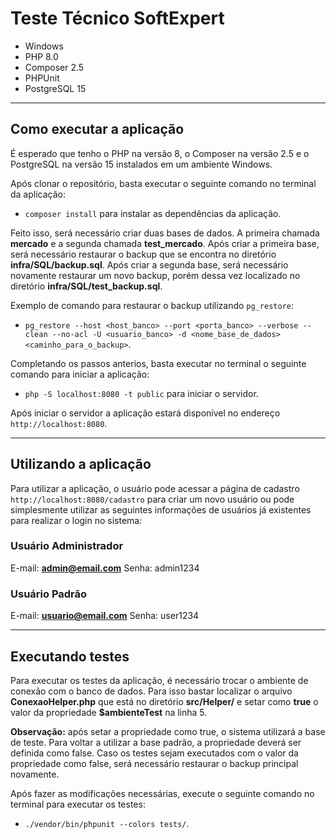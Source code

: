 # Teste Técnico SoftExpert

- Windows
- PHP 8.0
- Composer 2.5
- PHPUnit
- PostgreSQL 15

---

## Como executar a aplicação

É esperado que tenho o PHP na versão 8, o Composer na versão 2.5 e o PostgreSQL na versão 15 instalados em um ambiente Windows.

Após clonar o repositório, basta executar o seguinte comando no terminal da aplicação:
- `composer install` para instalar as dependências da aplicação.

Feito isso, será necessário criar duas bases de dados. A primeira chamada **mercado** e a segunda chamada **test_mercado**. Após criar a primeira base, será necessário restaurar o backup que se encontra no diretório **infra/SQL/backup.sql**. Após criar a segunda base, será necessário novamente restaurar um novo backup, porém dessa vez localizado no diretório **infra/SQL/test_backup.sql**.

Exemplo de comando para restaurar o backup utilizando `pg_restore`:
- `pg_restore --host <host_banco> --port <porta_banco> --verbose --clean --no-acl -U <usuario_banco> -d <nome_base_de_dados> <caminho_para_o_backup>`.

Completando os passos anterios, basta executar no terminal o seguinte comando para iniciar a aplicação:
- `php -S localhost:8080 -t public` para iniciar o servidor.

Após iniciar o servidor a aplicação estará disponível no endereço `http://localhost:8080`.

---

## Utilizando a aplicação

Para utilizar a aplicação, o usuário pode acessar a página de cadastro `http://localhost:8080/cadastro` para criar um novo usuário ou pode simplesmente utilizar as seguintes informações de usuários já existentes para realizar o login no sistema:

### Usuário Administrador

E-mail: **admin@email.com**
Senha: admin1234

### Usuário Padrão

E-mail: **usuario@email.com**
Senha: user1234

---

## Executando testes

Para executar os testes da aplicação, é necessário trocar o ambiente de conexão com o banco de dados. Para isso bastar localizar o arquivo **ConexaoHelper.php** que está no diretório **src/Helper/** e setar como **true** o valor da propriedade **$ambienteTest** na linha 5.

**Observação:** após setar a propriedade como true, o sistema utilizará a base de teste. Para voltar a utilizar a base padrão, a propriedade deverá ser definida como false. Caso os testes sejam executados com o valor da propriedade como false, será necessário restaurar o backup principal novamente.

Após fazer as modificações necessárias, execute o seguinte comando no terminal para executar os testes:
- `./vendor/bin/phpunit --colors tests/`.